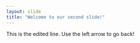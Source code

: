 ```yaml
---
layout: slide
title: "Welcome to our second slide!"
---
```

This is the edited line.
Use the left arrow to go back!
